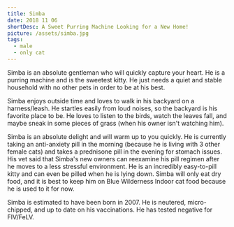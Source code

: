 ```yaml
---
title: Simba
date: 2018 11 06
shortDesc: A Sweet Purring Machine Looking for a New Home!
picture: /assets/simba.jpg
tags:
  - male
  - only cat
---
```


Simba is an absolute gentleman who will quickly capture your heart. He is a purring machine and is the sweetest kitty. He just needs a quiet and stable household with no other pets in order to be at his best.

Simba enjoys outside time and loves to walk in his backyard on a harness/leash. He startles easily from loud noises, so the backyard is his favorite place to be. He loves to listen to the birds, watch the leaves fall, and maybe sneak in some pieces of grass (when his owner isn't watching him).

Simba is an absolute delight and will warm up to you quickly. He is currently taking an anti-anxiety pill in the morning (because he is living with 3 other female cats) and takes a prednisone pill in the evening for stomach issues. His vet said that Simba's new owners can reexamine his pill regimen after he moves to a less stressful environment. He is an incredibly easy-to-pill kitty and can even be pilled when he is lying down. Simba will only eat dry food, and it is best to keep him on Blue Wilderness Indoor cat food because he is used to it for now.

Simba is estimated to have been born in 2007. He is neutered, micro-chipped, and up to date on his vaccinations. He has tested negative for FIV/FeLV.
